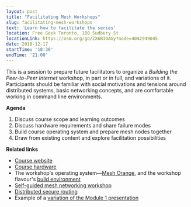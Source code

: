 ```yaml
---
layout: post
title: "Facilitating Mesh Workshops"
slug: facilitating-mesh-workshops
text: 'Learn how to facilitate the series'
location: Free Geek Toronto, 180 Sudbury St
locationLink: https://osm.org/go/ZX6BI0AGy?node=4042949045
date: 2018-12-17
startTime: '18:30'
endTime: '21:00'
---
```


This is a session to prepare future facilitators to organize a _Building the Peer-to-Peer Internet_ workshop, in part or in full, and variations of it. Participants should be familiar with social motivations and tensions around distributed systems, basic networking concepts, and are comfortable working in command line environments.

**Agenda**

1. Discuss course scope and learning outcomes
2. Discuss hardware requirements and share failure modes
3. Build course operating system and prepare mesh nodes together
4. Draw from existing content and explore facilitation possibilities

**Related links**

- [Course website](https://tomeshnet.github.io/p2p-internet-workshop/)
- [Course hardware](https://github.com/tomeshnet/p2p-internet-workshop/issues/56)
- The workshop's operating system—[Mesh Orange](https://github.com/tomeshnet/mesh-orange), and the workshop flavour's [build environment](https://github.com/benhylau/mesh-router-builder)
- [Self-guided mesh networking workshop](https://github.com/benhylau/mesh-workshop/)
- [Distributed secure routing](https://benhylau.github.io/talks-and-workshops/talks/201810_radical-networks-lightning/)
- Example of a [variation of the Module 1 presentation](https://benhylau.github.io/talks-and-workshops/talks/201810_radical-networks/)
